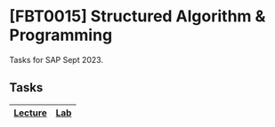 # [FBT0015] Structured Algorithm & Programming

Tasks for SAP Sept 2023.

## Tasks

| [Lecture](./Lecture/) | [Lab](./Lab/) |
| --------------------- | ------------- |
